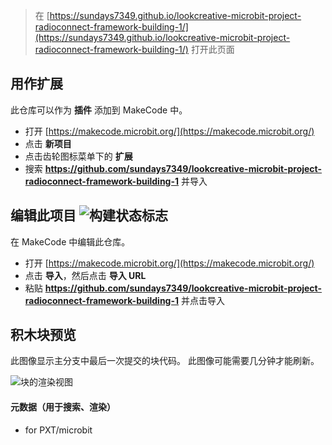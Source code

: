 
> 在 [https://sundays7349.github.io/lookcreative-microbit-project-radioconnect-framework-building-1/](https://sundays7349.github.io/lookcreative-microbit-project-radioconnect-framework-building-1/) 打开此页面

## 用作扩展

此仓库可以作为 **插件** 添加到 MakeCode 中。

* 打开 [https://makecode.microbit.org/](https://makecode.microbit.org/)
* 点击 **新项目**
* 点击齿轮图标菜单下的 **扩展**
* 搜索 **https://github.com/sundays7349/lookcreative-microbit-project-radioconnect-framework-building-1** 并导入

## 编辑此项目 ![构建状态标志](https://github.com/sundays7349/lookcreative-microbit-project-radioconnect-framework-building-1/workflows/MakeCode/badge.svg)

在 MakeCode 中编辑此仓库。

* 打开 [https://makecode.microbit.org/](https://makecode.microbit.org/)
* 点击 **导入**，然后点击 **导入 URL**
* 粘贴 **https://github.com/sundays7349/lookcreative-microbit-project-radioconnect-framework-building-1** 并点击导入

## 积木块预览

此图像显示主分支中最后一次提交的块代码。
此图像可能需要几分钟才能刷新。

![块的渲染视图](https://github.com/sundays7349/lookcreative-microbit-project-radioconnect-framework-building-1/raw/master/.github/makecode/blocks.png)

#### 元数据（用于搜索、渲染）

* for PXT/microbit
<script src="https://makecode.com/gh-pages-embed.js"></script><script>makeCodeRender("{{ site.makecode.home_url }}", "{{ site.github.owner_name }}/{{ site.github.repository_name }}");</script>
